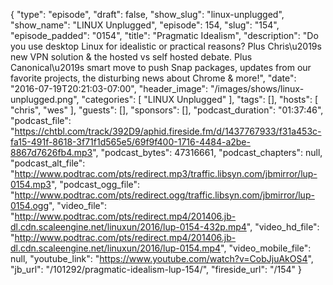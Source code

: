 {
  "type": "episode",
  "draft": false,
  "show_slug": "linux-unplugged",
  "show_name": "LINUX Unplugged",
  "episode": 154,
  "slug": "154",
  "episode_padded": "0154",
  "title": "Pragmatic Idealism",
  "description": "Do you use desktop Linux for idealistic or practical reasons? Plus Chris\u2019s new VPN solution & the hosted vs self hosted debate. Plus Canonical\u2019s smart move to push Snap packages, updates from our favorite projects, the disturbing news about Chrome & more!",
  "date": "2016-07-19T20:21:03-07:00",
  "header_image": "/images/shows/linux-unplugged.png",
  "categories": [
    "LINUX Unplugged"
  ],
  "tags": [],
  "hosts": [
    "chris",
    "wes"
  ],
  "guests": [],
  "sponsors": [],
  "podcast_duration": "01:37:46",
  "podcast_file": "https://chtbl.com/track/392D9/aphid.fireside.fm/d/1437767933/f31a453c-fa15-491f-8618-3f71f1d565e5/69f9f400-1716-4484-a2be-8867d7626fb4.mp3",
  "podcast_bytes": 47316661,
  "podcast_chapters": null,
  "podcast_alt_file": "http://www.podtrac.com/pts/redirect.mp3/traffic.libsyn.com/jbmirror/lup-0154.mp3",
  "podcast_ogg_file": "http://www.podtrac.com/pts/redirect.ogg/traffic.libsyn.com/jbmirror/lup-0154.ogg",
  "video_file": "http://www.podtrac.com/pts/redirect.mp4/201406.jb-dl.cdn.scaleengine.net/linuxun/2016/lup-0154-432p.mp4",
  "video_hd_file": "http://www.podtrac.com/pts/redirect.mp4/201406.jb-dl.cdn.scaleengine.net/linuxun/2016/lup-0154.mp4",
  "video_mobile_file": null,
  "youtube_link": "https://www.youtube.com/watch?v=CobJjuAkOS4",
  "jb_url": "/101292/pragmatic-idealism-lup-154/",
  "fireside_url": "/154"
}

